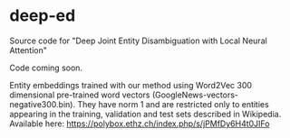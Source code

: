# deep-ed
Source code for "Deep Joint Entity Disambiguation with Local Neural Attention"

Code coming soon.

Entity embeddings trained with our method using Word2Vec 300 dimensional pre-trained word vectors (GoogleNews-vectors-negative300.bin). They have norm 1 and are restricted only to entities appearing in the training, validation and test sets described in Wikipedia. Available here: https://polybox.ethz.ch/index.php/s/jPMfDy6H4t0JIFo

